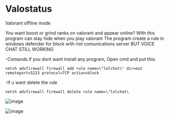 # Valostatus
Valorant offline mode 


You want boost or grind ranks on valorant and appear online? With this program can stay hide when you play valorant 
The program create a rule in windows defender for block with riot comunications server BUT VOICE CHAT STILL WORKING 

-Comands if you dont want install any program, Open cmd and put this:

`netsh advfirewall firewall add rule name=\"lolchat\" dir=out remoteport=5223 protocol=TCP action=block`

-If u want delete the rule

`netsh advfirewall firewall delete rule name=\"lolchat\`

![image](https://github.com/Sadsuk3/Valostatus/assets/108662874/43aabbb3-9762-4380-9a3a-1c04c3a8e910)

![image](https://github.com/Sadsuk3/Valostatus/assets/108662874/c0b5af68-ce6c-44f2-a0c8-1b9a67df59cd)

